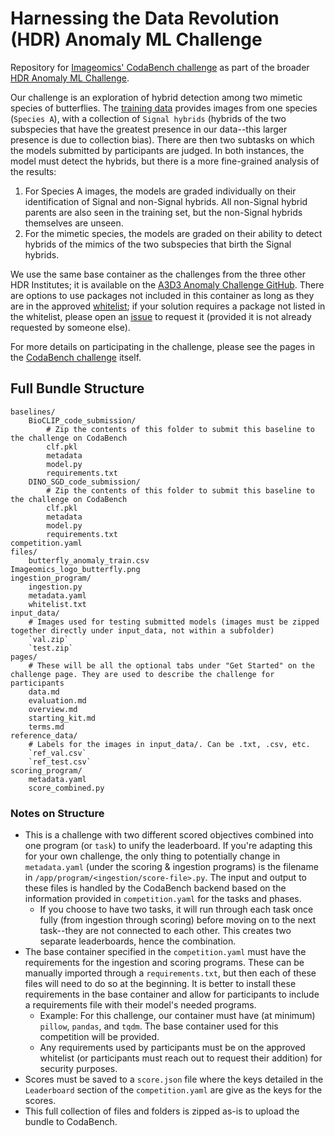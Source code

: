 # Harnessing the Data Revolution (HDR) Anomaly ML Challenge
Repository for [Imageomics' CodaBench challenge](https://www.codabench.org/competitions/3764/) as part of the broader [HDR Anomaly ML Challenge](https://www.nsfhdr.org/mlchallenge).

Our challenge is an exploration of hybrid detection among two mimetic species of butterflies. The [training data](files/butterfly_anomaly_train.csv) provides images from one species (`Species A`), with a collection of `Signal hybrids` (hybrids of the two subspecies that have the greatest presence in our data--this larger presence is due to collection bias). There are then two subtasks on which the models submitted by participants are judged. In both instances, the model must detect the hybrids, but there is a more fine-grained analysis of the results:
1. For Species A images, the models are graded individually on their identification of Signal and non-Signal hybrids. All non-Signal hybrid parents are also seen in the training set, but the non-Signal hybrids themselves are unseen.
2. For the mimetic species, the models are graded on their ability to detect hybrids of the mimics of the two subspecies that birth the Signal hybrids.


We use the same base container as the challenges from the three other HDR Institutes; it is available on the [A3D3 Anomaly Challenge GitHub](https://github.com/a3d3-institute/HDRchallenge/pkgs/container/hdr-image). There are options to use packages not included in this container as long as they are in the approved [whitelist](ingestion_program/whitelist.txt); if your solution requires a package not listed in the whitelist, please open an [issue](https://github.com/Imageomics/HDR-anomaly-challenge/issues) to request it (provided it is not already requested by someone else).

For more details on participating in the challenge, please see the pages in the [CodaBench challenge](https://www.codabench.org/competitions/3764/) itself.

## Full Bundle Structure

```
baselines/
    BioCLIP_code_submission/
        # Zip the contents of this folder to submit this baseline to the challenge on CodaBench
        clf.pkl
        metadata
        model.py
        requirements.txt
    DINO_SGD_code_submission/
        # Zip the contents of this folder to submit this baseline to the challenge on CodaBench
        clf.pkl
        metadata
        model.py
        requirements.txt
competition.yaml
files/
    butterfly_anomaly_train.csv
Imageomics_logo_butterfly.png
ingestion_program/
    ingestion.py
    metadata.yaml
    whitelist.txt
input_data/
    # Images used for testing submitted models (images must be zipped together directly under input_data, not within a subfolder)
    `val.zip`
    `test.zip`
pages/
    # These will be all the optional tabs under "Get Started" on the challenge page. They are used to describe the challenge for participants
    data.md
    evaluation.md
    overview.md
    starting_kit.md
    terms.md
reference_data/
    # Labels for the images in input_data/. Can be .txt, .csv, etc.
    `ref_val.csv`
    `ref_test.csv`
scoring_program/
    metadata.yaml
    score_combined.py
```

### Notes on Structure

- This is a challenge with two different scored objectives combined into one program (or `task`) to unify the leaderboard. If you're adapting this for your own challenge, the only thing to potentially change in `metadata.yaml` (under the scoring & ingestion programs) is the filename in `/app/program/<ingestion/score-file>.py`. The input and output to these files is handled by the CodaBench backend based on the information provided in `competition.yaml` for the tasks and phases. 
  - If you choose to have two tasks, it will run through each task once fully (from ingestion through scoring) before moving on to the next task--they are not connected to each other. This creates two separate leaderboards, hence the combination.
- The base container specified in the `competition.yaml` must have the requirements for the ingestion and scoring programs. These can be manually imported through a `requirements.txt`, but then each of these files will need to do so at the beginning. It is better to install these requirements in the base container and allow for participants to include a requirements file with their model's needed programs.
  - Example: For this challenge, our container must have (at minimum) `pillow`, `pandas`, and `tqdm`. The base container used for this competition will be provided.
  - Any requirements used by participants must be on the approved whitelist (or participants must reach out to request their addition) for security purposes.
- Scores must be saved to a `score.json` file where the keys detailed in the `Leaderboard` section of the `competition.yaml` are give as the keys for the scores.
- This full collection of files and folders is zipped as-is to upload the bundle to CodaBench.
